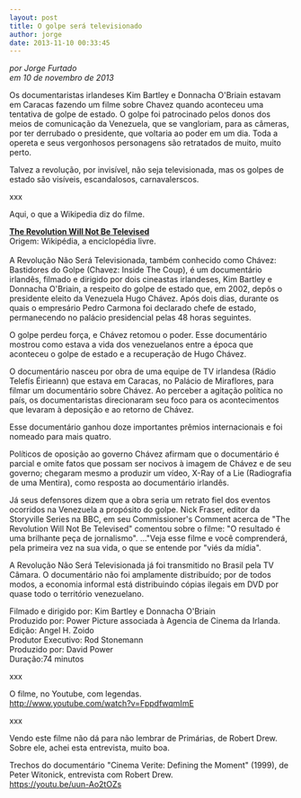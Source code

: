 ```yaml
---
layout: post
title: O golpe será televisionado
author: jorge
date: 2013-11-10 00:33:45
---
```

*por Jorge Furtado*\
*em 10 de novembro de 2013*

Os documentaristas irlandeses Kim Bartley e Donnacha O'Briain estavam em Caracas fazendo um filme sobre Chavez quando aconteceu uma tentativa de golpe de estado. O golpe foi patrocinado pelos donos dos meios de comunicação da Venezuela, que se vangloriam, para as câmeras, por ter derrubado o presidente, que voltaria ao poder em um dia. Toda a opereta e seus vergonhosos personagens são retratados de muito, muito perto.

Talvez a revolução, por invisível, não seja televisionada, mas os golpes de estado são visíveis, escandalosos, carnavalerscos.

xxx

Aqui, o que a Wikipedia diz do filme.

**[The Revolution Will Not Be Televised](http://pt.wikipedia.org/wiki/The_Revolution_Will_Not_Be_Televised)**\
Origem: Wikipédia, a enciclopédia livre.\
\
A Revolução Não Será Televisionada, também conhecido como Chávez: Bastidores do Golpe (Chavez: Inside The Coup), é um documentário irlandês, filmado e dirigido por dois cineastas irlandeses, Kim Bartley e Donnacha O'Briain, a respeito do golpe de estado que, em 2002, depôs o presidente eleito da Venezuela Hugo Chávez. Após dois dias, durante os quais o empresário Pedro Carmona foi declarado chefe de estado, permanecendo no palácio presidencial pelas 48 horas seguintes.

O golpe perdeu força, e Chávez retomou o poder. Esse documentário mostrou como estava a vida dos venezuelanos entre a época que aconteceu o golpe de estado e a recuperação de Hugo Chávez.

O documentário nasceu por obra de uma equipe de TV irlandesa (Rádio Telefís Éirieann) que estava em Caracas, no Palácio de Miraflores, para filmar um documentário sobre Chávez. Ao perceber a agitação política no país, os documentaristas direcionaram seu foco para os acontecimentos que levaram à deposição e ao retorno de Chávez.

Esse documentário ganhou doze importantes prêmios internacionais e foi nomeado para mais quatro.

Políticos de oposição ao governo Chávez afirmam que o documentário é parcial e omite fatos que possam ser nocivos à imagem de Chávez e de seu governo; chegaram mesmo a produzir um vídeo, X-Ray of a Lie (Radiografia de uma Mentira), como resposta ao documentário irlandês.

Já seus defensores dizem que a obra seria um retrato fiel dos eventos ocorridos na Venezuela a propósito do golpe. Nick Fraser, editor da Storyville Series na BBC, em seu Commissioner's Comment acerca de "The Revolution Will Not Be Televised" comentou sobre o filme: "O resultado é uma brilhante peça de jornalismo". ..."Veja esse filme e você comprenderá, pela primeira vez na sua vida, o que se entende por "viés da mídia".

A Revolução Não Será Televisionada já foi transmitido no Brasil pela TV Câmara.
O documentário não foi amplamente distribuído; por de todos modos, a economia informal está distribuindo cópias ilegais em DVD por quase todo o território venezuelano.

Filmado e dirigido por: Kim Bartley e Donnacha O'Briain\
Produzido por: Power Picture associada à Agencia de Cinema da Irlanda.\
Edição: Angel H. Zoido\
Produtor Executivo: Rod Stonemann\
Produzido por: David Power\
Duração:74 minutos

xxx

O filme, no Youtube, com legendas.\
<http://www.youtube.com/watch?v=FppdfwqmImE>

xxx

Vendo este filme não dá para não lembrar de Primárias, de Robert Drew. Sobre ele, achei esta entrevista, muito boa.

Trechos do documentário "Cinema Verite: Defining the Moment" (1999), de Peter Witonick, entrevista com Robert Drew.\
<https://youtu.be/uun-Ao2tOZs>